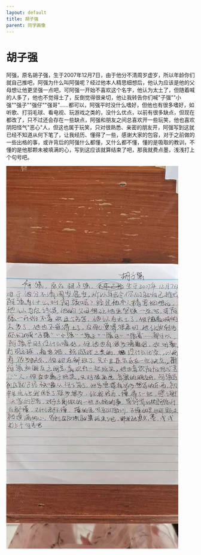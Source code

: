 ```yaml
---
layout: default
title: 胡子强
parent: 同学画像
---
```


# 胡子强

阿强，原名胡子强，生于2007年12月7日，由于他分不清周岁虚岁，所以年龄你们就自己推吧，阿强为什么叫阿强呢？经过他本人精思细想后，他认为应该是他的父母想让他更坚强一点吧，可阿强一开始不喜欢这个名字，他认为太土了，但随着喊的人多了，他也不觉得土了，反倒觉得很亲切，他让我转告你们喊"子强""小强""强子""强仔""强哥"……都可以，阿强平时没什么嗜好，但他也有很多嗜好，如听歌、打羽毛球、看电视、玩游戏之类的，没什么优点，以前有很多缺点，但现在都改了，只不过还会存在一些缺点，阿强和朋友之间总喜欢开一些玩笑，他也喜欢阴阳怪气"恶心"人，但这也属于玩笑，只对很熟悉、亲密的朋友开，阿强写到这就已经不知道从何下笔了，让我经历、懂得了一些，感谢大家的包容，对于之前做的一些出格的事，或许背后的阿强什么都懂，又什么都不懂，懂的是吸取的教训，不懂的是他那颗未被填满的心，写到这应该就算结束了吧，那我就费点墨，浅浅打上个句号吧。

![胡子强自我介绍](/photos/胡子强.jpg)
